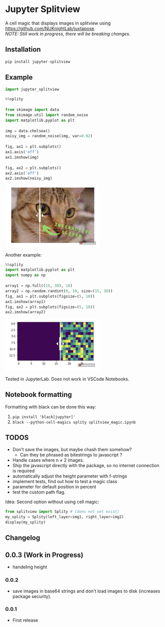 Jupyter Splitview
=================

A cell magic that displays images in splitview using https://github.com/NUKnightLab/juxtapose.  
*NOTE: Still work in progress, there will be breaking changes.*
 
## Installation
```py
pip install jupyter-splitview
```
## Example
```py
import jupyter_splitview
```

```py
%%splity

from skimage import data
from skimage.util import random_noise
import matplotlib.pyplot as plt

img = data.chelsea()
noisy_img = random_noise(img, var=0.02)

fig, ax1 = plt.subplots()
ax1.axis('off')
ax1.imshow(img)

fig, ax2 = plt.subplots()
ax2.axis('off')
ax2.imshow(noisy_img)
```

<img src="concept_image.jpg" style="width: 300px;"/>

Another example:
```py
%%splity
import matplotlib.pyplot as plt
import numpy as np

array1 = np.full((15, 30), 10)
array2 = np.random.randint(0, 10, size=(15, 30))
fig, ax1 = plt.subplots(figsize=(5, 10))
ax1.imshow(array1)
fig, ax2 = plt.subplots(figsize=(5, 10))
ax2.imshow(array2)
```
<img src="concept_image2.jpg" style="width: 300px;"/>


Tested in JupyterLab.
Does not work in VSCode Notebooks.


## Notebook formatting
Formatting with black can be done this way: 
1. `pip install 'black[jupyter]'`
2. `black --python-cell-magics splity splitview_magic.ipynb`

## TODOS

* Don't save the images, but maybe chash them somehow?
    * Can they be phrased as bitestrings to javascript ?
* Handle cases where n ≠ 2 images.
* Ship the javascript directly with the package, so no internet connection is required
* automatically adjust the height parameter with f-strings
* implement tests, find out how to test a magic class
* parameter for default position in percent
* test the custom path flag.

Idea: Second option without using cell magic:
```python
from splitview import Splity # (does not yet exist)
my_splity = Splity(left_layer=img1, right_layer=img2)
display(my_splity)
```

## Changelog


## 0.0.3 (Work in Progress)

* handeling height
### 0.0.2 
* save images in base64 strings and don't load images to disk (increases package security).
### 0.0.1

* First release

